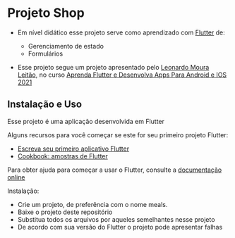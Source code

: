 # Projeto Shop

* Em nível didático esse projeto serve como aprendizado com [Flutter](https://flutter.dev/) de:
    * Gerenciamento de estado
    * Formulários

* Esse projeto segue um projeto apresentado pelo [Leonardo Moura Leitão](https://www.udemy.com/user/leonardomouraleitao/), no curso [Aprenda Flutter e Desenvolva Apps Para Android e IOS 2021](https://www.udemy.com/course/curso-flutter/)


## Instalação e Uso

Esse projeto é uma aplicação desenvolvida em Flutter

Alguns recursos para você começar se este for seu primeiro projeto Flutter:

* [Escreva seu primeiro aplicativo Flutter](https://flutter.dev/docs/get-started/codelab)
* [Cookbook: amostras de Flutter](https://flutter.dev/docs/cookbook)

Para obter ajuda para começar a usar o Flutter, consulte a [documentação online](https://flutter.dev/docs)


Instalação:

* Crie um projeto, de preferência com o nome meals.
* Baixe o projeto deste repositório
* Substitua todos os arquivos por aqueles semelhantes nesse projeto
* De acordo com sua versão do Flutter o projeto pode apresentar falhas
